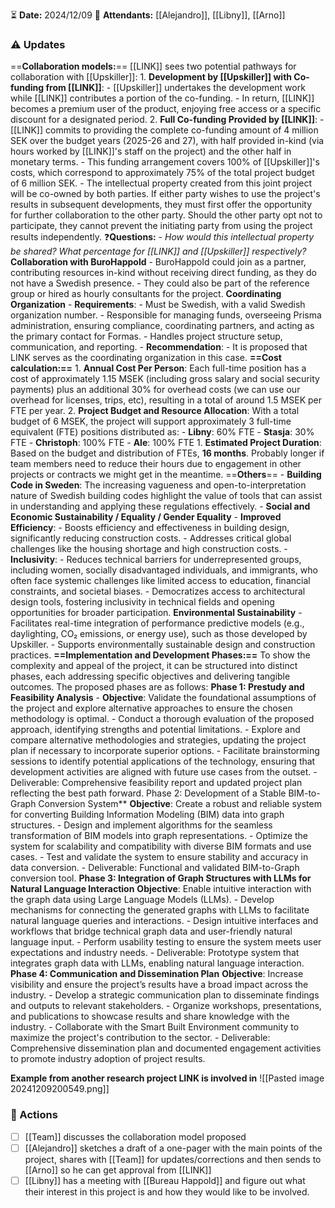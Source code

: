 ⏳ **Date:** 2024/12/09
👩 **Attendants:** [[Alejandro]], [[Libny]], [[Arno]]

### ⚠️ Updates

==**Collaboration models:**== [[LINK]] sees two potential pathways for collaboration with [[Upskiller]]:
	1. **Development by [[Upskiller]] with Co-funding from [[LINK]]**:
	    - [[Upskiller]] undertakes the development work while [[LINK]] contributes a portion of the co-funding.
	    - In return, [[LINK]] becomes a premium user of the product, enjoying free access or a specific discount for a designated period.
	2. **Full Co-funding Provided by [[LINK]]**:
	    - [[LINK]] commits to providing the complete co-funding amount of 4 million SEK over the budget years (2025-26 and 27), with half provided in-kind (via hours worked by [[LINK]]'s staff on the project) and the other half in monetary terms.
	    - This funding arrangement covers 100% of [[Upskiller]]'s costs, which correspond to approximately 75% of the total project budget of 6 million SEK.
	    - The intellectual property created from this joint project will be co-owned by both parties. If either party wishes to use the project's results in subsequent developments, they must first offer the opportunity for further collaboration to the other party. Should the other party opt not to participate, they cannot prevent the initiating party from using the project results independently.
		❓**Questions:**
		- *How would this intellectual property be shared? What percentage for [[LINK]] and [[Upskiller]] respectively?*
	**Collaboration with BuroHappold**
	    - BuroHappold could join as a partner, contributing resources in-kind without receiving direct funding, as they do not have a Swedish presence.
	    - They could also be part of the reference group or hired as hourly consultants for the project.
	**Coordinating Organization**
		- **Requirements**:
		    - Must be Swedish, with a valid Swedish organization number.
		    - Responsible for managing funds, overseeing Prisma administration, ensuring compliance, coordinating partners, and acting as the primary contact for Formas.
		    - Handles project structure setup, communication, and reporting.
		- **Recommendation**:
		    - It is proposed that LINK serves as the coordinating organization in this case.
**==Cost calculation:==**
	1. **Annual Cost Per Person**: Each full-time position has a cost of approximately 1.15 MSEK (including gross salary and social security payments) plus an additional 30% for overhead costs (we can use our overhead for licenses, trips, etc), resulting in a total of around 1.5 MSEK per FTE per year.
	2. **Project Budget and Resource Allocation**: With a total budget of 6 MSEK, the project will support approximately 3 full-time equivalent (FTE) positions distributed as:
    - **Libny**: 60% FTE
    - **Stasja**: 30% FTE
    - **Christoph**: 100% FTE
    - **Ale**: 100% FTE
	1. **Estimated Project Duration**: Based on the budget and distribution of FTEs, **16 months**. Probably longer if team members need to reduce their hours due to engagement in other projects or contracts we might get in the meantime.
==**Others**==
	- **Building Code in Sweden**: The increasing vagueness and open-to-interpretation nature of Swedish building codes highlight the value of tools that can assist in understanding and applying these regulations effectively.
	- **Social and Economic Sustainability / Equality / Gender Equality**
		- **Improved Efficiency**:
		    - Boosts efficiency and effectiveness in building design, significantly reducing construction costs.
		    - Addresses critical global challenges like the housing shortage and high construction costs.
		- **Inclusivity**:
		    - Reduces technical barriers for underrepresented groups, including women, socially disadvantaged individuals, and immigrants, who often face systemic challenges like limited access to education, financial constraints, and societal biases.
			-  Democratizes access to architectural design tools, fostering inclusivity in technical fields and opening opportunities for broader participation.
	 **Environmental Sustainability**
	    - Facilitates real-time integration of performance predictive models (e.g., daylighting, CO₂ emissions, or energy use), such as those developed by Upskiller.
	    - Supports environmentally sustainable design and construction practices.
**==Implementation and Development Phases:==** To show the complexity and appeal of the project, it can be structured into distinct phases, each addressing specific objectives and delivering tangible outcomes. The proposed phases are as follows:
	**Phase 1: Prestudy and Feasibility Analysis**
		- **Objective**: Validate the foundational assumptions of the project and explore alternative approaches to ensure the chosen methodology is optimal.
		- Conduct a thorough evaluation of the proposed approach, identifying strengths and potential limitations.
		- Explore and compare alternative methodologies and strategies, updating the project plan if necessary to incorporate superior options.
		- Facilitate brainstorming sessions to identify potential applications of the technology, ensuring that development activities are aligned with future use cases from the outset.
		- Deliverable: Comprehensive feasibility report and updated project plan reflecting the best path forward.
	Phase 2: Development of a Stable BIM-to-Graph Conversion System**
		**Objective**: Create a robust and reliable system for converting Building Information Modeling (BIM) data into graph structures.
		- Design and implement algorithms for the seamless transformation of BIM models into graph representations.
		- Optimize the system for scalability and compatibility with diverse BIM formats and use cases.
		- Test and validate the system to ensure stability and accuracy in data conversion.
		- Deliverable: Functional and validated BIM-to-Graph conversion tool.
	**Phase 3: Integration of Graph Structures with LLMs for Natural Language Interaction**
		**Objective**: Enable intuitive interaction with the graph data using Large Language Models (LLMs).
		- Develop mechanisms for connecting the generated graphs with LLMs to facilitate natural language queries and interactions.
		- Design intuitive interfaces and workflows that bridge technical graph data and user-friendly natural language input.
		- Perform usability testing to ensure the system meets user expectations and industry needs.
		- Deliverable: Prototype system that integrates graph data with LLMs, enabling natural language interaction.
	 **Phase 4: Communication and Dissemination Plan**
		**Objective**: Increase visibility and ensure the project’s results have a broad impact across the industry.
		- Develop a strategic communication plan to disseminate findings and outputs to relevant stakeholders.
		- Organize workshops, presentations, and publications to showcase results and share knowledge with the industry.
		- Collaborate with the Smart Built Environment community to maximize the project's contribution to the sector.
		- Deliverable: Comprehensive dissemination plan and documented engagement activities to promote industry adoption of project results.

**Example from another research project LINK is involved in**
![[Pasted image 20241209200549.png]]
### 🚀 Actions

- [ ] [[Team]] discusses the collaboration model proposed
- [ ] [[Alejandro]] sketches a draft of a one-pager with the main points of the project, shares with [[Team]] for updates/corrections and then sends to [[Arno]] so he can get approval from [[LINK]]
- [ ] [[Libny]] has a meeting with [[Bureau Happold]] and figure out what their interest in this project is and how they would like to be involved.